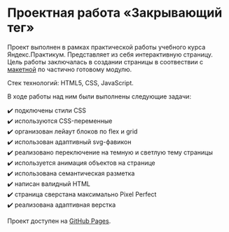 # Проектная работа «Закрывающий тег»

Проект выполнен в рамках практической работы учебного курса Яндекс.Практикум. Представляет из себя интерактивную страницу. Цель работы заключалась в создании страницы в соотвествии с [макетной](https://www.figma.com/design/JQhPLs2COLIeZtAtlsBS34/%238-%3C%2F%D0%B7%D0%B0%D0%BA%D1%80%D1%8B%D0%B2%D0%B0%D1%8E%D1%89%D0%B8%D0%B9-%D1%82%D0%B5%D0%B3%3E?node-id=0-1&node-type=canvas&t=LI1POz1E4h0Qal1K-0) по частично готовому модулю.

Стек технологий: HTML5, CSS, JavaScript.

В ходе работы над ним были выполнены следующие задачи:

:heavy_check_mark: подключены стили CSS  
:heavy_check_mark: используются CSS-переменные  
:heavy_check_mark: организован лейаут блоков по flex и grid  
:heavy_check_mark: использован адаптивный svg-фавикон  
:heavy_check_mark: реализовано переключение на темную и светлую тему страницы  
:heavy_check_mark: используется анимация объектов на странице  
:heavy_check_mark: использована семантическая разметка  
:heavy_check_mark: написан валидный HTML  
:heavy_check_mark: страница сверстана максимально Pixel Perfect  
:heavy_check_mark: реализована адаптивная верстка  



Проект доступен на [GitHub Pages](https://nikolajjmusatov.github.io/zakrivayuschiy-teg-f/).
